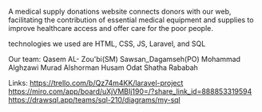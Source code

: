 A medical supply donations website connects donors with our web, facilitating the contribution of essential medical equipment and supplies to improve healthcare access and offer care for the poor people.

technologies we used are HTML, CSS, JS, Laravel, and SQL

Our team:
Qasem AL- Zou'bi(SM)
Sawsan_Dagamseh(PO)
Mohammad Alghzawi
Murad Alshorman
Husam Odat
Shatha Rababah


Links:
https://trello.com/b/Qz74m4KK/laravel-project
https://miro.com/app/board/uXjVMBIj190=/?share_link_id=888853319594
https://drawsql.app/teams/sql-210/diagrams/my-sql

